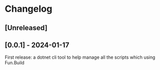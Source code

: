 # Changelog

## [Unreleased]

## [0.0.1] - 2024-01-17

First release: a dotnet cli tool to help manage all the scripts which using Fun.Build

